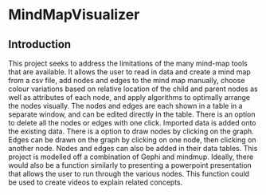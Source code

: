 # MindMapVisualizer

## Introduction
This project seeks to address the limitations of the many mind-map tools that are available. It allows the user to read in data and create a mind map from a csv file, add nodes and edges to the mind map manually, choose colour variations based on relative location of the child and parent nodes as well as attributes of each node,  and apply algorithms to optimally arrange the nodes visually. The nodes and edges are each shown in a table in a separate window, and can be edited directly in the table. There is an option to delete all the nodes or edges with one click. Imported data is added onto the existing data. There is a option to draw nodes by clicking on the graph. Edges can be drawn on the graph by clicking on one node, then clicking on another node. Nodes and edges can also be added in their data tables. This project is modelled off a combination of Gephi and mindmup. Ideally, there would also be a function similarly to presenting a powerpoint presentation that allows the user to run through the various nodes. This function could be used to create videos to explain related concepts. 
